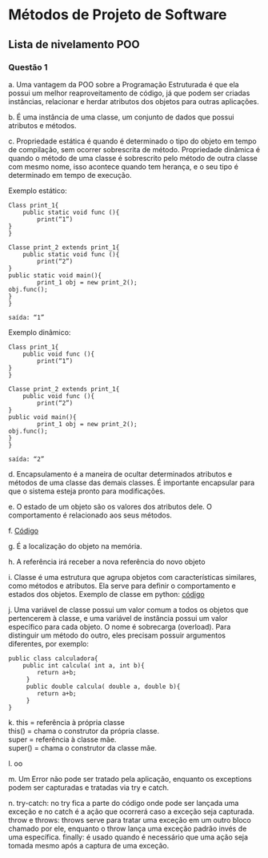 # Métodos de Projeto de Software
## Lista de nivelamento POO

### Questão 1

a. Uma vantagem da POO sobre a Programação Estruturada é que ela possui um melhor reaproveitamento de código, já que podem ser criadas instâncias, relacionar e herdar atributos dos objetos para outras aplicações.

b. É uma instância de uma classe, um conjunto de dados que possui atributos e métodos.

c. Propriedade estática é quando é determinado o tipo do objeto em tempo de compilação, sem ocorrer sobrescrita de método. Propriedade dinâmica é quando o método de uma classe é sobrescrito pelo método de outra classe com mesmo nome, isso acontece quando tem herança, e o seu tipo é determinado em tempo de execução.

Exemplo estático:

	Class print_1{
		public static void func (){
			print(“1”)
	}
	}

	Classe print_2 extends print_1{
		public static void func (){
			print(“2”)
	}
	public static void main(){
			print_1 obj = new print_2();
	obj.func();
	}
	}

	saída: “1”

Exemplo dinâmico:

	Class print_1{
		public void func (){
			print(“1”)
	}
	}

	Classe print_2 extends print_1{
		public void func (){
			print(“2”)
	}
	public void main(){
			print_1 obj = new print_2();
	obj.func();
	}
	}

	saída: “2”

d. Encapsulamento é a maneira de ocultar determinados atributos e métodos de uma classe das demais classes. É importante encapsular para que o sistema esteja pronto para modificações.

e. O estado de um objeto são os valores dos atributos dele. O comportamento é relacionado aos seus métodos.

f.  [Código](https://github.com/caiovictors/Metodos-de-Projetos-de-Software/blob/master/Lista%201/codigo_class.py)

g. É a localização do objeto na memória.

h. A referência irá receber a nova referência do novo objeto

i. Classe é uma estrutura que agrupa objetos com características similares, como métodos e atributos. Ela serve para definir o comportamento e estados dos objetos. Exemplo de classe em python: [código](https://github.com/caiovictors/Metodos-de-Projetos-de-Software/blob/master/Lista%201/codigo_class.py)

j. Uma variável de classe possui um valor comum a todos os objetos que pertencerem à classe, e uma variável de instância possui um valor específico para cada objeto. O nome é sobrecarga (overload). Para distinguir um método do outro, eles precisam possuir argumentos diferentes, por exemplo:

	public class calculadora{
		public int calcula( int a, int b){
		    return a+b;
		 }
		 public double calcula( double a, double b){
		    return a+b;
		 }
	}

k. this = referência à própria classe </br>
this() = chama o construtor da própria classe. </br>
super = referência à classe mãe. </br>
super() = chama o construtor da classe mãe. </br>

l. oo

m. Um Error não pode ser tratado pela aplicação, enquanto os exceptions podem ser capturadas e tratadas via try e catch.

n. try-catch: no try fica a parte do código onde pode ser lançada uma exceção e no catch é a ação que ocorrerá caso a exceção seja capturada.
throw e throws: throws serve para tratar uma exceção em um outro bloco chamado por ele, enquanto o throw lança uma exceção padrão invés de uma específica.
finally: é usado quando é necessário que uma ação seja tomada mesmo após a captura de uma exceção.

